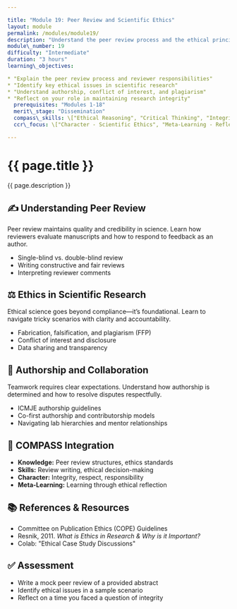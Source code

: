 ```yaml
---

title: "Module 19: Peer Review and Scientific Ethics"
layout: module
permalink: /modules/module19/
description: "Understand the peer review process and the ethical principles that guide responsible scientific conduct."
module\_number: 19
difficulty: "Intermediate"
duration: "3 hours"
learning\_objectives:

* "Explain the peer review process and reviewer responsibilities"
* "Identify key ethical issues in scientific research"
* "Understand authorship, conflict of interest, and plagiarism"
* "Reflect on your role in maintaining research integrity"
  prerequisites: "Modules 1-18"
  merit\_stage: "Dissemination"
  compass\_skills: \["Ethical Reasoning", "Critical Thinking", "Integrity"]
  ccr\_focus: \["Character - Scientific Ethics", "Meta-Learning - Reflective Practice"]

---
```


<div class="main-content">
  <div class="hero">
    <div class="hero-content">
      <h1>{{ page.title }}</h1>
      <p class="hero-subtitle">{{ page.description }}</p>
    </div>
  </div>

  <section class="section">
    <h2>✍️ Understanding Peer Review</h2>
    <p>Peer review maintains quality and credibility in science. Learn how reviewers evaluate manuscripts and how to respond to feedback as an author.</p>
    <ul>
      <li>Single-blind vs. double-blind review</li>
      <li>Writing constructive and fair reviews</li>
      <li>Interpreting reviewer comments</li>
    </ul>
  </section>

  <section class="section">
    <h2>⚖️ Ethics in Scientific Research</h2>
    <p>Ethical science goes beyond compliance—it’s foundational. Learn to navigate tricky scenarios with clarity and accountability.</p>
    <ul>
      <li>Fabrication, falsification, and plagiarism (FFP)</li>
      <li>Conflict of interest and disclosure</li>
      <li>Data sharing and transparency</li>
    </ul>
  </section>

  <section class="section">
    <h2>🤝 Authorship and Collaboration</h2>
    <p>Teamwork requires clear expectations. Understand how authorship is determined and how to resolve disputes respectfully.</p>
    <ul>
      <li>ICMJE authorship guidelines</li>
      <li>Co-first authorship and contributorship models</li>
      <li>Navigating lab hierarchies and mentor relationships</li>
    </ul>
  </section>

  <section class="section">
    <h2>🌟 COMPASS Integration</h2>
    <ul>
      <li><strong>Knowledge:</strong> Peer review structures, ethics standards</li>
      <li><strong>Skills:</strong> Review writing, ethical decision-making</li>
      <li><strong>Character:</strong> Integrity, respect, responsibility</li>
      <li><strong>Meta-Learning:</strong> Learning through ethical reflection</li>
    </ul>
  </section>

  <section class="section">
    <h2>📚 References & Resources</h2>
    <ul>
      <li>Committee on Publication Ethics (COPE) Guidelines</li>
      <li>Resnik, 2011. <em>What is Ethics in Research & Why is it Important?</em></li>
      <li>Colab: "Ethical Case Study Discussions"</li>
    </ul>
  </section>

  <section class="section">
    <h2>✅ Assessment</h2>
    <ul>
      <li>Write a mock peer review of a provided abstract</li>
      <li>Identify ethical issues in a sample scenario</li>
      <li>Reflect on a time you faced a question of integrity</li>
    </ul>
  </section>
</div>
